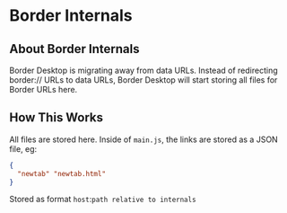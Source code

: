 # Border Internals

## About Border Internals

Border Desktop is migrating away from data URLs. Instead of redirecting border:// URLs to data URLs, Border Desktop will start storing all files for Border URLs here.

## How This Works

All files are stored here. Inside of `main.js`, the links are stored as a JSON file, eg:
```json
{
  "newtab" "newtab.html"
}
```

Stored as format `host`:`path relative to internals`
